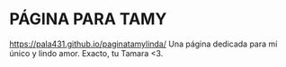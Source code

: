 # PÁGINA PARA TAMY 
https://pala431.github.io/paginatamylinda/
Una página dedicada para mí único y lindo amor. 
Exacto, tu Tamara <3.

